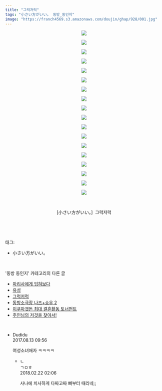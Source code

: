 ```yaml
---
title: "그럭저럭"
tags: "小さい方がいい。 동방_동인지"
image: "https://franch4569.s3.amazonaws.com/doujin/ghap/928/001.jpg"
---
```

<div class="article">
<p style="text-align: center; clear: none; float: none;"><img src="{{ site.imgserver2 }}/ghap/928/001.jpg"/></p>
<p style="text-align: center; clear: none; float: none;"><img src="{{ site.imgserver2 }}/ghap/928/002.jpg"/></p>
<p style="text-align: center; clear: none; float: none;"><img src="{{ site.imgserver2 }}/ghap/928/003.jpg"/></p>
<p style="text-align: center; clear: none; float: none;"><img src="{{ site.imgserver2 }}/ghap/928/004.jpg"/></p>
<p style="text-align: center; clear: none; float: none;"><img src="{{ site.imgserver2 }}/ghap/928/005.jpg"/></p>
<p style="text-align: center; clear: none; float: none;"><img src="{{ site.imgserver2 }}/ghap/928/006.jpg"/></p>
<p style="text-align: center; clear: none; float: none;"><img src="{{ site.imgserver2 }}/ghap/928/007.jpg"/></p>
<p style="text-align: center; clear: none; float: none;"><img src="{{ site.imgserver2 }}/ghap/928/008.jpg"/></p>
<p style="text-align: center; clear: none; float: none;"><img src="{{ site.imgserver2 }}/ghap/928/009.jpg"/></p>
<p style="text-align: center; clear: none; float: none;"><img src="{{ site.imgserver2 }}/ghap/928/010.jpg"/></p>
<p style="text-align: center; clear: none; float: none;"><img src="{{ site.imgserver2 }}/ghap/928/011.jpg"/></p>
<p style="text-align: center; clear: none; float: none;"><img src="{{ site.imgserver2 }}/ghap/928/012.jpg"/></p>
<p style="text-align: center; clear: none; float: none;"><img src="{{ site.imgserver2 }}/ghap/928/013.jpg"/></p>
<p style="text-align: center; clear: none; float: none;"><img src="{{ site.imgserver2 }}/ghap/928/014.jpg"/></p>
<p style="text-align: center; clear: none; float: none;"><img src="{{ site.imgserver2 }}/ghap/928/015.jpg"/></p>
<p style="text-align: center; clear: none; float: none;"><img src="{{ site.imgserver2 }}/ghap/928/016.jpg"/></p>
<p style="text-align: center; clear: none; float: none;"><img src="{{ site.imgserver2 }}/ghap/928/017.jpg"/></p>
<p style="text-align: center; clear: none; float: none;"><img src="{{ site.imgserver2 }}/ghap/928/018.jpg"/></p>
<p style="text-align: center; clear: none; float: none;"><br/></p>
<p style="text-align: center; clear: none; float: none;">[小さい方がいい。]  그럭저럭</p>
<p><br/></p>
</div><br/>
<div class="tagTrail">
<p>태그: </p>
<ul>
<li>小さい方がいい。</li>
</ul>
</div><br/>
<div class="another">
<p>'동방 동인지' 카테고리의 다른 글</p>
<ul>
<li><a href="/ghap_930">마리사에게 입혀보다</a></li>
<li><a href="/ghap_929">유성</a></li>
<li><a href="/ghap_928">그럭저럭</a></li>
<li><a href="/ghap_927">동방소극장 나즈+쇼우 2</a></li>
<li><a href="/ghap_926">이쿠마겟돈 최대 결혼활동 토너먼트</a></li>
<li><a href="/ghap_925">주인님의 저것을 찾아서!</a></li>
</ul>
</div><br/>
<div class="cb_module cb_fluid">
<div class="cb_wrt cb_profile">
<div class="comment">
<ul>
<li class="cb_thumb_off" id="comment15058239">
<div class="cb_comment_area">
<div class="cb_info_area">
<div class="cb_section">
<span class="cb_nick_name">Dudidu</span>
</div>
<div class="cb_section">
<span class="cb_date">2017.08.13 09:56 </span>
</div>
</div>
<div class="cb_dsc_comment">
<p class="cb_dsc">
											여성소녀애자 ㅋㅋㅋㅋ
										</p>
</div>
<ul>
<li class="cb_thumb_off" id="comment15204001">
<span class="cb_bu_subnode">ㄴ</span>
<div class="cb_comment_area">
<div class="cb_info_area">
<div class="cb_section">
<span class="cb_nick_name">ㄱㅁㅎ</span>
</div>
<div class="cb_section">
<span class="cb_date">2018.02.22 02:06 </span>
</div>
</div>
<div class="cb_dsc_comment">
<p class="cb_dsc">
																사나에 치사하게 다짜고짜 뼈부터 때리네;;
															</p>
</div>
</div>
</li>
</ul>
</div></li>
</ul>
</div>
</div><!-- commentList close -->
</div><br/>
